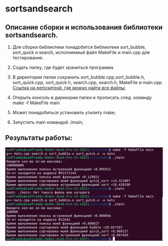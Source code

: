 # sortsandsearch
## Описание сборки и использования библиотеки sortsandsearch.
1. Для сборки библиотеки понадобится библиотеки sort_bubble, sort_quick и search, исполняемый файл MakeFile и main.cpp для тестирования.

2. Содать папку, где будет храниться программа

3. В директории папки сохранить sort_bubble.cpp,sort_bubble.h,  sort_quick.cpp, sort_quick.h, search.cpp, search.h, MakeFile и main.cpp [Ссылка на репозитрой, где можно найти все файлы:](адрес "https://github.com/stumpfeklinge/sortsandsearch")

4. Открыть консоль в дирекории папки и прописать след. команду make -f MakeFile main

5. Может понадобиться установить утилиту make;

6. Запустить main командой ./main;

## Результаты работы: 
![res](image-1.png)
